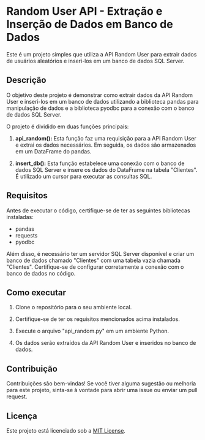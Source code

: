 # Random User API - Extração e Inserção de Dados em Banco de Dados

Este é um projeto simples que utiliza a API Random User para extrair dados de usuários aleatórios e inseri-los em um banco de dados SQL Server.

## Descrição

O objetivo deste projeto é demonstrar como extrair dados da API Random User e inseri-los em um banco de dados utilizando a biblioteca pandas para manipulação de dados e a biblioteca pyodbc para a conexão com o banco de dados SQL Server.

O projeto é dividido em duas funções principais:

1. **api_random():** Esta função faz uma requisição para a API Random User e extrai os dados necessários. Em seguida, os dados são armazenados em um DataFrame do pandas.

2. **insert_db():** Esta função estabelece uma conexão com o banco de dados SQL Server e insere os dados do DataFrame na tabela "Clientes". É utilizado um cursor para executar as consultas SQL.

## Requisitos

Antes de executar o código, certifique-se de ter as seguintes bibliotecas instaladas:

- pandas
- requests
- pyodbc

Além disso, é necessário ter um servidor SQL Server disponível e criar um banco de dados chamado "Clientes" com uma tabela vazia chamada "Clientes". Certifique-se de configurar corretamente a conexão com o banco de dados no código.

## Como executar

1. Clone o repositório para o seu ambiente local.

2. Certifique-se de ter os requisitos mencionados acima instalados.

3. Execute o arquivo "api_random.py" em um ambiente Python.

4. Os dados serão extraídos da API Random User e inseridos no banco de dados.

## Contribuição

Contribuições são bem-vindas! Se você tiver alguma sugestão ou melhoria para este projeto, sinta-se à vontade para abrir uma issue ou enviar um pull request.

## Licença

Este projeto está licenciado sob a [MIT License](LICENSE).
